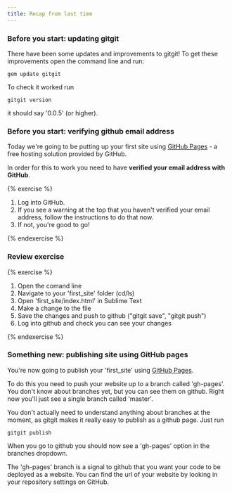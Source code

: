 ```yaml
---
title: Recap from last time
---
```


### Before you start: updating gitgit

There have been some updates and improvements to gitgit! To get these
improvements open the command line and run:

    gem update gitgit

To check it worked run

    gitgit version

it should say '0.0.5' (or higher).

### Before you start: verifying github email address

Today we're going to be putting up your first site using [GitHub
Pages](https://pages.github.com/) - a free hosting solution provided by
GitHub.

In order for this to work you need to have **verified your email address
with GitHub**.

{% exercise %}
<ol>
  <li>Log into GitHub.</li>
  <li>If you see a warning at the top that you haven't verified your
email address, follow the instructions to do that now.</li>
  <li>If not, you're good to go!</li>
</ol>
{% endexercise %}

### Review exercise

{% exercise %}
<ol>
  <li>Open the comand line</li>
  <li>Navigate to your 'first_site' folder (cd/ls)</li>
  <li>Open 'first_site/index.html' in Sublime Text</li>
  <li>Make a change to the file</li>
  <li>Save the changes and push to github ("gitgit save", "gitgit
push")</li>
  <li>Log into github and check you can see your changes</li>
</ol>

{% endexercise %}

### Something new: publishing site using GitHub pages

You're now going to publish your 'first_site' using [GitHub Pages](https://pages.github.com/).

To do this you need to push your website up to a branch called
'gh-pages'. You don't know about branches yet, but you can see them on
github. Right now you'll just see a single branch called 'master'.

You don't actually need to understand anything about branches at the
moment, as gitgit makes it really easy to publish as a github page. Just
run

    gitgit publish

When you go to github you should now see a 'gh-pages' option in the
branches dropdown.

The 'gh-pages' branch is a signal to github that you want your code to
be deployed as a website. You can find the url of your website by
looking in your repository settings on GitHub.
